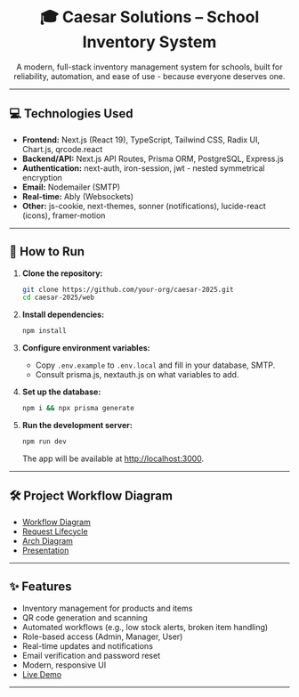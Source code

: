 <h1 align="center">🎓 Caesar Solutions – School Inventory System</h1>

<p align="center">
  A modern, full-stack inventory management system for schools, built for reliability, automation, and ease of use - because everyone deserves one.
</p>


---

## 💻 Technologies Used

- **Frontend:** Next.js (React 19), TypeScript, Tailwind CSS, Radix UI, Chart.js, qrcode.react
- **Backend/API:** Next.js API Routes, Prisma ORM, PostgreSQL, Express.js
- **Authentication:** next-auth, iron-session, jwt - nested symmetrical encryption
- **Email:** Nodemailer (SMTP)
- **Real-time:** Ably (Websockets)
- **Other:** js-cookie, next-themes, sonner (notifications), lucide-react (icons), framer-motion

---

## 🚀 How to Run

1. **Clone the repository:**
   ```bash
   git clone https://github.com/your-org/caesar-2025.git
   cd caesar-2025/web
   ```

2. **Install dependencies:**
   ```bash
   npm install
   ```

3. **Configure environment variables:**
   - Copy `.env.example` to `.env.local` and fill in your database, SMTP.
   - Consult prisma.js, nextauth.js on what variables to add.

4. **Set up the database:**
   ```bash
   npm i && npx prisma generate
   ```

5. **Run the development server:**
   ```bash
   npm run dev
   ```
   The app will be available at [http://localhost:3000](http://localhost:3000).

---

## 🛠️ Project Workflow Diagram
- [Workflow Diagram](https://caesar-2025.vercel.app/workflow.svg)
- [Request Lifecycle](https://caesar-2025.vercel.app/request-lifecycle.svg)
- [Arch Diagram](https://caesar-2025.vercel.app/arch-diagram.svg)
- [Presentation](https://www.canva.com/design/DAGtx6hyV8g/gUJvEQcesYpQ6NVnPpn9Bg/view?utm_content=DAGtx6hyV8g&utm_campaign=designshare&utm_medium=link2&utm_source=uniquelinks&utlId=hc685cfb2ed)


---

## ✨ Features

- Inventory management for products and items
- QR code generation and scanning
- Automated workflows (e.g., low stock alerts, broken item handling)
- Role-based access (Admin, Manager, User)
- Real-time updates and notifications
- Email verification and password reset
- Modern, responsive UI
- [Live Demo](https://caesar-2025.vercel.app)

---
